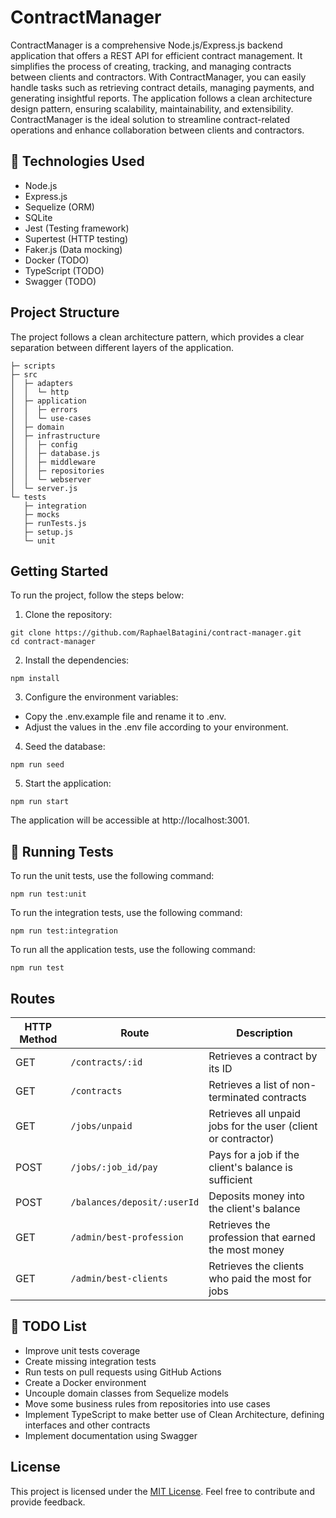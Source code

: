 # ContractManager

ContractManager is a comprehensive Node.js/Express.js backend application that offers a REST API for efficient contract management. It simplifies the process of creating, tracking, and managing contracts between clients and contractors. With ContractManager, you can easily handle tasks such as retrieving contract details, managing payments, and generating insightful reports. The application follows a clean architecture design pattern, ensuring scalability, maintainability, and extensibility. ContractManager is the ideal solution to streamline contract-related operations and enhance collaboration between clients and contractors.

## 🚀 Technologies Used

- Node.js
- Express.js
- Sequelize (ORM)
- SQLite
- Jest (Testing framework)
- Supertest (HTTP testing)
- Faker.js (Data mocking)
- Docker (TODO)
- TypeScript (TODO)
- Swagger (TODO)

## Project Structure

The project follows a clean architecture pattern, which provides a clear separation between different layers of the application.

```
├─ scripts
├─ src
│  ├─ adapters
│  │  └─ http
│  ├─ application
│  │  ├─ errors
│  │  └─ use-cases
│  ├─ domain
│  ├─ infrastructure
│  │  ├─ config
│  │  ├─ database.js
│  │  ├─ middleware
│  │  ├─ repositories
│  │  └─ webserver
│  └─ server.js
└─ tests
   ├─ integration
   ├─ mocks
   ├─ runTests.js
   ├─ setup.js
   └─ unit
```

## Getting Started

To run the project, follow the steps below:

1. Clone the repository:
```shell
git clone https://github.com/RaphaelBatagini/contract-manager.git
cd contract-manager
```

2. Install the dependencies:
```
npm install
```

3. Configure the environment variables:
- Copy the .env.example file and rename it to .env.
- Adjust the values in the .env file according to your environment.

4. Seed the database:
```
npm run seed
```

5. Start the application:
```
npm run start
```

The application will be accessible at http://localhost:3001.

## :test_tube: Running Tests

To run the unit tests, use the following command:
```
npm run test:unit
```

To run the integration tests, use the following command:
```
npm run test:integration
```

To run all the application tests, use the following command:
```
npm run test
```

## Routes

| HTTP Method | Route                          | Description                                                   |
|-------------|--------------------------------|---------------------------------------------------------------|
| GET         | `/contracts/:id`               | Retrieves a contract by its ID                                 |
| GET         | `/contracts`                   | Retrieves a list of non-terminated contracts                   |
| GET         | `/jobs/unpaid`                 | Retrieves all unpaid jobs for the user (client or contractor)  |
| POST        | `/jobs/:job_id/pay`            | Pays for a job if the client's balance is sufficient           |
| POST        | `/balances/deposit/:userId`    | Deposits money into the client's balance                       |
| GET         | `/admin/best-profession`       | Retrieves the profession that earned the most money            |
| GET         | `/admin/best-clients`          | Retrieves the clients who paid the most for jobs               |

## 📝 TODO List

- Improve unit tests coverage
- Create missing integration tests
- Run tests on pull requests using GitHub Actions
- Create a Docker environment
- Uncouple domain classes from Sequelize models
- Move some business rules from repositories into use cases
- Implement TypeScript to make better use of Clean Architecture, defining interfaces and other contracts
- Implement documentation using Swagger

## License
This project is licensed under the [MIT License](./LICENSE.md).
Feel free to contribute and provide feedback.
